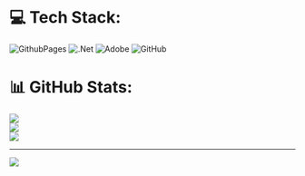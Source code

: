 # 💻 Tech Stack:
![GithubPages](https://img.shields.io/badge/github%20pages-121013?style=for-the-badge&logo=github&logoColor=white) ![.Net](https://img.shields.io/badge/.NET-5C2D91?style=for-the-badge&logo=.net&logoColor=white) ![Adobe](https://img.shields.io/badge/adobe-%23FF0000.svg?style=for-the-badge&logo=adobe&logoColor=white) ![GitHub](https://img.shields.io/badge/github-%23121011.svg?style=for-the-badge&logo=github&logoColor=white)
# 📊 GitHub Stats:
![](https://github-readme-stats.vercel.app/api?username=abhijithp65&theme=dark&hide_border=false&include_all_commits=false&count_private=false)<br/>
![](https://github-readme-streak-stats.herokuapp.com/?user=abhijithp65&theme=dark&hide_border=false)<br/>
![](https://github-readme-stats.vercel.app/api/top-langs/?username=abhijithp65&theme=dark&hide_border=false&include_all_commits=false&count_private=false&layout=compact)

---
[![](https://visitcount.itsvg.in/api?id=abhijithp65&icon=0&color=0)](https://visitcount.itsvg.in)

<!-- Proudly created with GPRM ( https://gprm.itsvg.in ) -->
